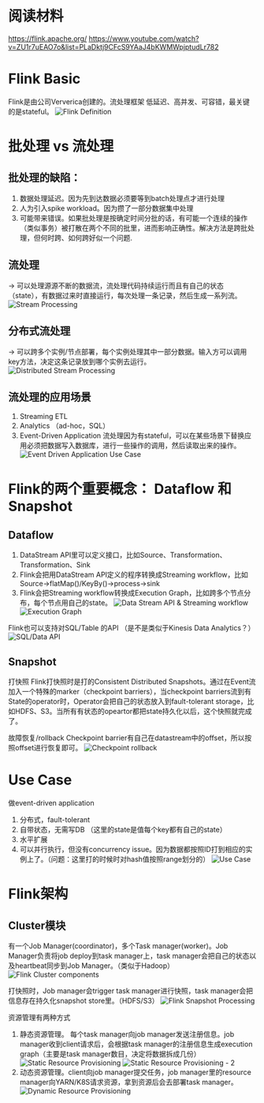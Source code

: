 # 阅读材料
https://flink.apache.org/
https://www.youtube.com/watch?v=ZU1r7uEAO7o&list=PLaDktj9CFcS9YAaJ4bKWMWpjptudLr782

# Flink Basic
Flink是由公司Ververica创建的。流处理框架
低延迟、高并发、可容错，最关键的是stateful。
![Flink Definition](https://github.com/ictmalili/data-ranger/blob/master/Flink/graph%20-%20Flink%20Definition.png)

# 批处理 vs 流处理
## 批处理的缺陷：
1. 数据处理延迟。因为先到达数据必须要等到batch处理点才进行处理
2. 人为引入spike workload。因为攒了一部分数据集中处理
3. 可能带来错误。如果批处理是按确定时间分批的话，有可能一个连续的操作（类似事务）被打散在两个不同的批里，进而影响正确性。解决方法是跨批处理，但何时跨、如何跨好似一个问题. 


## 流处理
-> 可以处理源源不断的数据流，流处理代码持续运行而且有自己的状态（state），有数据过来时直接运行，每次处理一条记录，然后生成一系列流。
![Stream Processing](https://github.com/ictmalili/data-ranger/blob/master/Flink/graph%20-%20stream%20processing.png)

## 分布式流处理
-> 可以跨多个实例/节点部署，每个实例处理其中一部分数据。输入方可以调用key方法，决定这条记录放到哪个实例去运行。
![Distributed Stream Processing](https://github.com/ictmalili/data-ranger/blob/master/Flink/graph%20-%20distributed%20stream%20processing.png)

## 流处理的应用场景
1. Streaming ETL
2. Analytics （ad-hoc，SQL）
3. Event-Driven Application
流处理因为有stateful，可以在某些场景下替换应用必须把数据写入数据库，进行一些操作的调用，然后读取出来的操作。
![Event Driven Application Use Case](https://github.com/ictmalili/data-ranger/blob/master/Flink/graph%20-%20event%20driven%20application%20use%20case.png)

# Flink的两个重要概念： Dataflow 和 Snapshot
## Dataflow
1. DataStream API里可以定义接口，比如Source、Transformation、Transformation、Sink
2. Flink会把用DataStream API定义的程序转换成Streaming workflow，比如Source->flatMap()/KeyBy()->process->sink
3. Flink会把Streaming workflow转换成Execution Graph，比如跨多个节点分布，每个节点用自己的state。
![Data Stream API & Streaming workflow](https://github.com/ictmalili/data-ranger/blob/master/Flink/graph%20-%20data%20stream%20API%20%26%20Streaming%20workflow.png)
![Execution Graph](https://github.com/ictmalili/data-ranger/blob/master/Flink/graph%20-%20execution%20graph.png)

Flink也可以支持对SQL/Table 的API （是不是类似于Kinesis Data Analytics？）
![SQL/Data API](https://github.com/ictmalili/data-ranger/blob/master/Flink/graph%20-%20SQL:Table%20API.png)

## Snapshot
打快照
Flink打快照时是打的Consistent Distributed Snapshots。通过在Event流加入一个特殊的marker（checkpoint barriers），当checkpoint barriers流到有State的operator时，Operator会把自己的状态放入到fault-tolerant storage，比如HDFS、S3。当所有有状态的opeartor都把state持久化以后，这个快照就完成了。

故障恢复/rollback
Checkpoint barrier有自己在datastream中的offset，所以按照offset进行恢复即可。
![Checkpoint rollback](https://github.com/ictmalili/data-ranger/blob/master/Flink/graph%20-checkpoint%20rollback.png)

# Use Case
做event-driven application
1. 分布式，fault-tolerant
2. 自带状态，无需写DB （这里的state是值每个key都有自己的state）
3. 水平扩展
4. 可以并行执行，但没有concurrency issue。因为数据都按照ID打到相应的实例上了。（问题：这里打的时候时对hash值按照range划分的）
![Use Case](https://github.com/ictmalili/data-ranger/blob/master/Flink/graph%20-%20use%20case.png)

# Flink架构
## Cluster模块
有一个Job Manager(coordinator)，多个Task manager(worker)。Job Manager负责将job deploy到task manager上，task manager会把自己的状态以及heartbeat同步到Job Manager。（类似于Hadoop）
![Flink Cluster components](https://github.com/ictmalili/data-ranger/blob/master/Flink/graph%20-%20Flink%20cluster%20components.png)

打快照时，Job manager会trigger task manager进行快照，task manager会把信息存在持久化snapshot store里。（HDFS/S3）
![Flink Snapshot Processing](https://github.com/ictmalili/data-ranger/blob/master/Flink/graph%20-%20snapshot%20processing.png)

资源管理有两种方式
1. 静态资源管理。 每个task manager向job manager发送注册信息。job manager收到client请求后，会根据task manager的注册信息生成execution graph（主要是task manager数目，决定将数据拆成几份）
![Static Resource Provisioning](https://github.com/ictmalili/data-ranger/blob/master/Flink/graph%20-%20static%20resource%20provisioning.png)
![Static Resource Provisioning - 2](https://github.com/ictmalili/data-ranger/blob/master/Flink/graph%20-%20static%20resource%20provisioning%20-%20generating%20execution%20graph.png)
2. 动态资源管理。client向job manager提交任务，job manager里的resource manager向YARN/K8S请求资源，拿到资源后会去部署task manager。
![Dynamic Resource Provisioning](https://github.com/ictmalili/data-ranger/blob/master/Flink/graph%20-%20dynamic%20resource%20provisioning%20-%20yarn:k8s.png)
